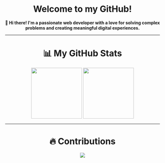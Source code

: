 <h1 align="center">
  Welcome to my GitHub!
</h1>

<p align="center">
  <strong>👋 Hi there! I'm a passionate web developer with a love for solving complex problems and creating meaningful digital experiences.</strong>
</p>

---

<h1 align="center">📊 My GitHub Stats</h1>

<p align="center">
  <img src="https://github-readme-stats.vercel.app/api?username=JulienArbellini&count_private=true&include_all_commits=true&show_icons=true&theme=radical" height="165">
  <img src="https://github-readme-stats.vercel.app/api/top-langs/?username=JulienArbellini&layout=compact&count_private=true&theme=radical" height="165">
</p>

---

<h1 align="center">🔥 Contributions</h1>

<p align="center">
  <img src="https://github-readme-streak-stats.herokuapp.com/?user=JulienArbellini&theme=radical">
</p>


